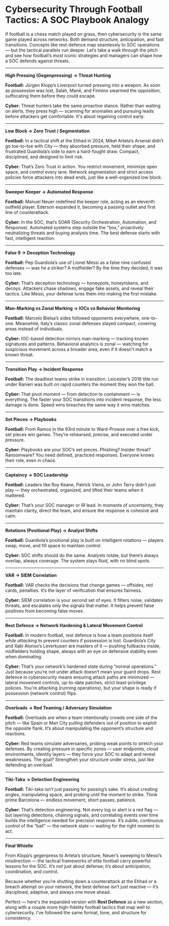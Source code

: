 # **Cybersecurity Through Football Tactics: A SOC Playbook Analogy**

If football is a chess match played on grass, then cybersecurity is the same game played across networks. Both demand structure, anticipation, and fast transitions. Concepts like rest-defence map seamlessly to SOC operations — but the tactical parallels run deeper. Let’s take a walk through the pitch and see how football’s most iconic strategies and managers can shape how a SOC defends against threats.

---

**High Pressing (Gegenpressing) → Threat Hunting**

**Football:** Jürgen Klopp’s Liverpool turned pressing into a weapon. As soon as possession was lost, Salah, Mané, and Firmino swarmed the opposition, suffocating them before they could escape.

**Cyber:** Threat hunters take the same proactive stance. Rather than waiting on alerts, they press high — scanning for anomalies and pursuing leads before attackers get comfortable. It's about regaining control early.

---

**Low Block → Zero Trust / Segmentation**

**Football:** In a tactical shift at the Etihad in 2024, Mikel Arteta’s Arsenal didn’t go toe-to-toe with City — they absorbed pressure, held their shape, and frustrated Guardiola’s side to earn a hard-fought draw. Compact, disciplined, and designed to limit risk.

**Cyber:** That’s Zero Trust in action. You restrict movement, minimize open space, and control every lane. Network segmentation and strict access policies force attackers into dead ends, just like a well-organized low block.

---

**Sweeper Keeper → Automated Response**

**Football:** Manuel Neuer redefined the keeper role, acting as an eleventh outfield player. Ederson expanded it, becoming a passing outlet and first line of counterattack.

**Cyber:** In the SOC, that’s SOAR (Security Orchestration, Automation, and Response). Automated systems step outside the "box," proactively neutralizing threats and buying analysts time. The best defense starts with fast, intelligent reaction.

---

**False 9 → Deception Technology**

**Football:** Pep Guardiola’s use of Lionel Messi as a false nine confused defenses — was he a striker? A midfielder? By the time they decided, it was too late.

**Cyber:** That’s deception technology — honeypots, honeytokens, and decoys. Attackers chase shadows, engage fake assets, and reveal their tactics. Like Messi, your defense lures them into making the first mistake.

---

**Man-Marking vs Zonal Marking → IOCs vs Behavior Monitoring**

**Football:** Marcelo Bielsa’s sides followed opponents everywhere, one-to-one. Meanwhile, Italy’s classic zonal defenses stayed compact, covering areas instead of individuals.

**Cyber:** IOC-based detection mirrors man-marking — tracking known signatures and patterns. Behavioral analytics is zonal — watching for suspicious movement across a broader area, even if it doesn’t match a known threat.

---

**Transition Play → Incident Response**

**Football:** The deadliest teams strike in transition. Leicester’s 2016 title run under Ranieri was built on rapid counters the moment they won the ball.

**Cyber:** That pivot moment — from detection to containment — is everything. The faster your SOC transitions into incident response, the less damage is done. Speed wins breaches the same way it wins matches.

---

**Set Pieces → Playbooks**

**Football:** From Ramos in the 93rd minute to Ward-Prowse over a free kick, set pieces win games. They’re rehearsed, precise, and executed under pressure.

**Cyber:** Playbooks are your SOC’s set pieces. Phishing? Insider threat? Ransomware? You need defined, practiced responses. Everyone knows their role, even in chaos.

---

**Captaincy → SOC Leadership**

**Football:** Leaders like Roy Keane, Patrick Vieira, or John Terry didn’t just play — they orchestrated, organized, and lifted their teams when it mattered.

**Cyber:** That’s your SOC manager or IR lead. In moments of uncertainty, they maintain clarity, direct the team, and ensure the response is cohesive and calm.

---

**Rotations (Positional Play) → Analyst Shifts**

**Football:** Guardiola’s positional play is built on intelligent rotations — players swap, move, and fill space to maintain control.

**Cyber:** SOC shifts should do the same. Analysts rotate, but there’s always overlap, always coverage. The system stays fluid, with no blind spots.

---

**VAR → SIEM Correlation**

**Football:** VAR checks the decisions that change games — offsides, red cards, penalties. It’s the layer of verification that ensures fairness.

**Cyber:** SIEM correlation is your second set of eyes. It filters noise, validates threats, and escalates only the signals that matter. It helps prevent false positives from becoming false moves.

---

**Rest Defence → Network Hardening & Lateral Movement Control**

**Football:** In modern football, rest defence is how a team positions itself *while attacking* to prevent counters if possession is lost. Guardiola’s City and Xabi Alonso’s Leverkusen are masters of it — pushing fullbacks inside, midfielders holding shape, always with an eye on defensive stability even when dominating.

**Cyber:** That’s your network’s hardened state during “normal operations.” Just because you’re not under attack doesn’t mean your guard drops. Rest defence in cybersecurity means ensuring attack paths are minimized — lateral movement controls, up-to-date patches, strict least-privilege policies. You're attacking (running operations), but your shape is ready if possession (network control) flips.

---

**Overloads → Red Teaming / Adversary Simulation**

**Football:** Overloads are when a team intentionally crowds one side of the pitch — like Spain or Man City pulling defenders out of position to exploit the opposite flank. It’s about manipulating the opponent’s structure and reactions.

**Cyber:** Red teams simulate adversaries, probing weak points to stretch your defenses. By creating pressure in specific zones — user endpoints, cloud environments, identity layers — they force your SOC to adapt and reveal weaknesses. The goal? Strengthen your structure under stress, just like defending an overload.

---

**Tiki-Taka → Detection Engineering**

**Football:** Tiki-taka isn’t just passing for passing’s sake. It’s about creating angles, manipulating space, and probing until the moment to strike. Think prime Barcelona — endless movement, short passes, patience.

**Cyber:** That’s detection engineering. Not every log or alert is a red flag — but layering detections, chaining signals, and correlating events over time builds the intelligence needed for precision response. It’s subtle, continuous control of the “ball” — the network state — waiting for the right moment to act.

---

**Final Whistle**

From Klopp’s gegenpress to Arteta’s structure, Neuer’s sweeping to Messi’s misdirection — the tactical frameworks of elite football carry powerful lessons for the SOC. It’s not just about defense; it’s about anticipation, coordination, and control.

Because whether you’re shutting down a counterattack at the Etihad or a breach attempt on your network, the best defense isn’t just reactive — it’s disciplined, adaptive, and always one move ahead.

Perfect — here's the expanded version with **Rest Defence** as a new section, along with a couple more high-fidelity football tactics that map well to cybersecurity. I’ve followed the same format, tone, and structure for consistency.
